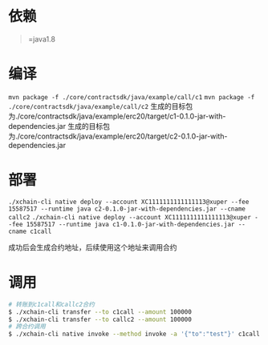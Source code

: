 # 依赖
>=java1.8

# 编译

`mvn package -f ./core/contractsdk/java/example/call/c1`
`mvn package -f ./core/contractsdk/java/example/call/c2`
生成的目标包为./core/contractsdk/java/example/erc20/target/c1-0.1.0-jar-with-dependencies.jar
生成的目标包为./core/contractsdk/java/example/erc20/target/c2-0.1.0-jar-with-dependencies.jar

# 部署

`./xchain-cli native deploy --account XC1111111111111113@xuper --fee 15587517 --runtime java c2-0.1.0-jar-with-dependencies.jar --cname callc2`
`./xchain-cli native deploy --account XC1111111111111113@xuper --fee 15587517 --runtime java c1-0.1.0-jar-with-dependencies.jar --cname c1call`

成功后会生成合约地址，后续使用这个地址来调用合约

# 调用

``` bash
# 转账到c1call和callc2合约
$ ./xchain-cli transfer --to c1call --amount 100000
$ ./xchain-cli transfer --to callc2 --amount 100000
# 跨合约调用
$ ./xchain-cli native invoke --method invoke -a '{"to":"test"}' c1call --fee 200000
```